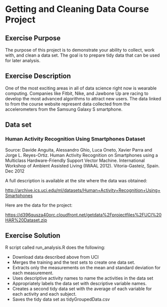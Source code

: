 Getting and Cleaning Data Course Project
================

Exercise Purpose
----------------

The purpose of this project is to demonstrate your ability to collect, work with, and clean a data set. The goal is to prepare tidy data that can be used for later analysis.

Exercise Description
--------------------

One of the most exciting areas in all of data science right now is wearable computing. Companies like Fitbit, Nike, and Jawbone Up are racing to develop the most advanced algorithms to attract new users. The data linked to from the course website represent data collected from the accelerometers from the Samsung Galaxy S smartphone.

Data set
--------

### Human Activity Recognition Using Smartphones Dataset

Source: Davide Anguita, Alessandro Ghio, Luca Oneto, Xavier Parra and Jorge L. Reyes-Ortiz. Human Activity Recognition on Smartphones using a Multiclass Hardware-Friendly Support Vector Machine. International Workshop of Ambient Assisted Living (IWAAL 2012). Vitoria-Gasteiz, Spain. Dec 2012

A full description is available at the site where the data was obtained:

<http://archive.ics.uci.edu/ml/datasets/Human+Activity+Recognition+Using+Smartphones>

Here are the data for the project:

<https://d396qusza40orc.cloudfront.net/getdata%2Fprojectfiles%2FUCI%20HAR%20Dataset.zip>

Exercise Solution
-----------------

R script called run\_analysis.R does the following:

-   Download data described above from UCI
-   Merges the training and the test sets to create one data set.
-   Extracts only the measurements on the mean and standard deviation for each measurement.
-   Uses descriptive activity names to name the activities in the data set
-   Appropriately labels the data set with descriptive variable names.
-   Creates a second tidy data set with the average of each variable for each activity and each subject.
-   Saves the tidy data set as tidyGroupedData.csv
